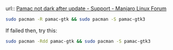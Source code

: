 url:: [Pamac not dark after update - Support - Manjaro Linux Forum](https://forum.manjaro.org/t/pamac-not-dark-after-update/144112)

```sh
sudo pacman -R pamac-gtk && sudo pacman -S pamac-gtk3
```


If failed then, try this:
```sh
sudo pacman -Rdd pamac-gtk && sudo pacman -S pamac-gtk3
```